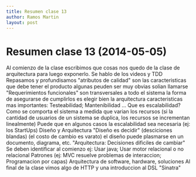 ```yaml
---
title: Resumen clase 13
author: Ramos Martin
layout: post
---
```


Resumen clase 13 (2014-05-05)
===============


Al comienzo de la clase escribimos que cosas nos quedo de la clase de arquitectura para luego exponerlo.
Se hablo de los videos y TDD
Repasamos y profundisamos "atributos de calidad"
son las caracteristicas que debe tener el producto
algunas peuden ser muy obvias
solian llamarse "Requerimientos funcionales"
son transversales a todo el sistema
la forma de asegurarse de cumplirlos es elegir bien la arquitectura
caracteristicas mas importantes: Testeabilidad; Mantenibilidad ...
Que es escalabilidad?
Como se comporta el sistema a medida que varian los recursos (si la cantidad de usuarios de un sistema se duplica, los recursos se incrementan linealmente)
Puede que en algunos casos la escalabilidad sea necesaria (ej: los StartUps)
Diseño y Arquitectura
"Diseño es decidir" (desciciones blandas) (el costo de cambio es varato)
el diseño puede plasmarse en un documento, diagrama, etc.
"Arquitectura: Decisiones dificiles de cambiar"
Se deben identificar al comienzo
ej: Usar java; Usar motor relacional o no relacional
Patrones (ej: MVC resuelve problemas de interaccion; Programacion por capas)
Arquitectura de software, hardware, soluciones
Al final de la clase vimos algo de HTTP y una introduccion al DSL "Sinatra"
